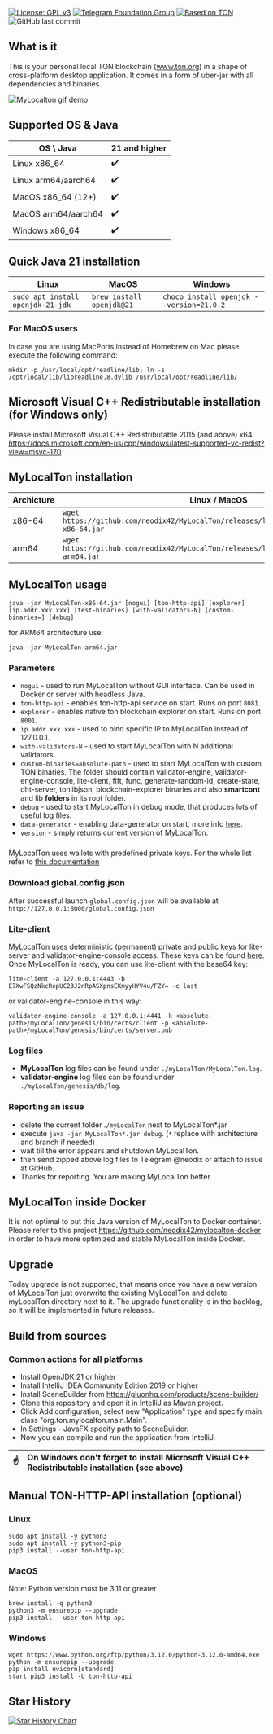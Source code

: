 [![License: GPL v3](https://img.shields.io/badge/License-GPLv3-blue.svg)](https://www.gnu.org/licenses/gpl-3.0)
[![Telegram Foundation Group][telegram-foundation-badge]][telegram-foundation-url]
[![Based on TON][ton-svg]][ton]
![GitHub last commit](https://img.shields.io/github/last-commit/neodiX42/myLocalTon)

[telegram-foundation-url]: https://t.me/tonblockchain

[telegram-foundation-badge]: https://img.shields.io/badge/-TON%20Foundation-2CA5E0?style=flat&logo=telegram&logoColor=white

[ton-svg]: https://img.shields.io/badge/Based%20on-TON-blue

[ton]: https://ton.org

## What is it

This is your personal local TON blockchain (www.ton.org) in a shape of cross-platform desktop application. It comes in a
form of uber-jar with all dependencies and binaries.

<img alt="MyLocalton gif demo" src='./screens/MyLocalTon-demo.gif'>

## Supported OS & Java

| OS \ Java           | 21 and higher      | 
|---------------------|--------------------|
| Linux x86_64        | :heavy_check_mark: | 
| Linux arm64/aarch64 | :heavy_check_mark: |
| MacOS x86_64 (12+)  | :heavy_check_mark: |
| MacOS arm64/aarch64 | :heavy_check_mark: |
| Windows x86_64      | :heavy_check_mark: |

## Quick Java 21 installation

| Linux                                 | MacOS                         | Windows                                      |
|---------------------------------------|-------------------------------|----------------------------------------------|
| ```sudo apt install openjdk-21-jdk``` | ```brew install openjdk@21``` | ```choco install openjdk --version=21.0.2``` |

### For MacOS users

In case you are using MacPorts instead of Homebrew on Mac please execute the following command:

`mkdir -p /usr/local/opt/readline/lib; ln -s /opt/local/lib/libreadline.8.dylib /usr/local/opt/readline/lib/`

## Microsoft Visual C++ Redistributable installation (for Windows only)

Please install Microsoft Visual C++ Redistributable 2015 (and above) x64.
https://docs.microsoft.com/en-us/cpp/windows/latest-supported-vc-redist?view=msvc-170

## MyLocalTon installation

| Archicture | Linux / MacOS                                                                                    | Windows                                                                                           |
|------------|--------------------------------------------------------------------------------------------------|---------------------------------------------------------------------------------------------------|
| x86-64     | ```wget https://github.com/neodix42/MyLocalTon/releases/latest/download/MyLocalTon-x86-64.jar``` | [download](https://github.com/neodix42/MyLocalTon/releases/latest/download/MyLocalTon-x86-64.jar) |
| arm64      | ```wget https://github.com/neodix42/MyLocalTon/releases/latest/download/MyLocalTon-arm64.jar```  | [download](https://github.com/neodix42/MyLocalTon/releases/latest/download/MyLocalTon-arm64.jar)  |

## MyLocalTon usage

`java -jar MyLocalTon-x86-64.jar [nogui] [ton-http-api] [explorer] [ip.addr.xxx.xxx] [test-binaries] [with-validators-N] [custom-binaries=] [debug]`

for ARM64 architecture use:

`java -jar MyLocalTon-arm64.jar`

### Parameters

* `nogui` - used to run MyLocalTon without GUI interface. Can be used in Docker or server with headless Java.
* `ton-http-api` - enables ton-http-api service on start. Runs on port `8081`.
* `explorer` - enables native ton blockchain explorer on start. Runs on port `8001`.
* `ip.addr.xxx.xxx` - used to bind specific IP to MyLocalTon instead of 127.0.0.1.
* `with-validators-N` - used to start MyLocalTon with N additional validators.
* `custom-binaries=absolute-path` - used to start MyLocalTon with custom TON binaries. The folder should contain
  validator-engine, validator-engine-console, lite-client, fift, func, generate-random-id, create-state, dht-server,
  tonlibjson, blockchain-explorer binaries and also **smartcont** and lib **folders** in its root folder.
* `debug` - used to start MyLocalTon in debug mode, that produces lots of useful log files.
* `data-generator` - enabling data-generator on start, more
  info [here](https://github.com/neodix42/mylocalton-docker/wiki/Data-(traffic-generation)-container).
* `version` - simply returns current version of MyLocalTon.

###

MyLocalTon uses wallets with predefined private keys. For the whole list refer
to [this documentation](https://github.com/neodix42/mylocalton-docker?tab=readme-ov-file#pre-installed-wallets)

### Download global.config.json

After successful launch `global.config.json` will be available at `http://127.0.0.1:8000/global.config.json`

### Lite-client

MyLocalTon uses deterministic (permanent) private and public keys for lite-server and validator-engine-console access.
These keys can be found [here](./src/main/resources/org/ton/certs).
Once MyLocalTon is ready, you can use lite-client with the base64 key:

`lite-client -a 127.0.0.1:4443 -b E7XwFSQzNkcRepUC23J2nRpASXpnsEKmyyHYV4u/FZY= -c last`

or validator-engine-console in this way:

`validator-engine-console -a 127.0.0.1:4441 -k <absolute-path>/myLocalTon/genesis/bin/certs/client -p <absolute-path>/myLocalTon/genesis/bin/certs/server.pub`

### Log files

* **MyLocalTon** log files can be found under `./myLocalTon/MyLocalTon.log`.
* **validator-engine** log files can be found under `./myLocalTon/genesis/db/log`.

### Reporting an issue

* delete the current folder .`/myLocalTon` next to MyLocalTon*.jar
* execute `java -jar MyLocalTon*.jar debug`. (`*` replace with architecture and branch if needed)
* wait till the error appears and shutdown MyLocalTon.
* then send zipped above log files to Telegram @neodix or attach to issue at GitHub.
* Thanks for reporting. You are making MyLocalTon better.

## MyLocalTon inside Docker

It is not optimal to put this Java version of MyLocalTon to Docker container.
Please refer to this project https://github.com/neodix42/mylocalton-docker in order to have more optimized and stable
MyLocalTon inside Docker.

## Upgrade

Today upgrade is not supported, that means once you have a new version of MyLocalTon just overwrite the existing
MyLocalTon and delete myLocalTon directory next to it. The upgrade
functionality is in the backlog, so it will be implemented in future releases.

## Build from sources

### Common actions for all platforms

* Install OpenJDK 21 or higher
* Install IntelliJ IDEA Community Edition 2019 or higher
* Install SceneBuilder from https://gluonhq.com/products/scene-builder/
* Clone this repository and open it in IntelliJ as Maven project.
* Click Add configuration, select new "Application" type and specify main class "org.ton.mylocalton.main.Main".
* In Settings - JavaFX specify path to SceneBuilder.
* Now you can compile and run the application from IntelliJ.

| :point_up: | On Windows don't forget to install Microsoft Visual C++ Redistributable installation (see above) |
|------------|:-------------------------------------------------------------------------------------------------|

## Manual TON-HTTP-API installation (optional)

### Linux

```commandline
sudo apt install -y python3
sudo apt install -y python3-pip
pip3 install --user ton-http-api
```

### MacOS

Note: Python version must be 3.11 or greater

```commandline
brew install -q python3
python3 -m ensurepip --upgrade
pip3 install --user ton-http-api
```

### Windows

```commandline
wget https://www.python.org/ftp/python/3.12.0/python-3.12.0-amd64.exe
python -m ensurepip --upgrade
pip install uvicorn[standard]
start pip3 install -U ton-http-api
```

## Star History

[![Star History Chart](https://api.star-history.com/svg?repos=neodix42/MyLocalTon&type=Date)](https://star-history.com/#neodix42/mylocalton&Date)
